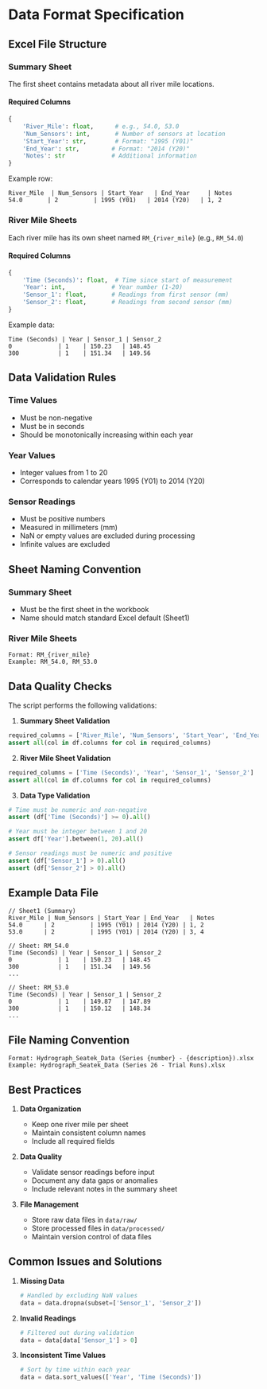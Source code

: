 # Data Format Specification

## Excel File Structure

### Summary Sheet
The first sheet contains metadata about all river mile locations.

#### Required Columns
```python
{
    'River_Mile': float,      # e.g., 54.0, 53.0
    'Num_Sensors': int,       # Number of sensors at location
    'Start_Year': str,        # Format: "1995 (Y01)"
    'End_Year': str,         # Format: "2014 (Y20)"
    'Notes': str             # Additional information
}
```

Example row:
```
River_Mile  | Num_Sensors | Start_Year   | End_Year     | Notes
54.0       | 2          | 1995 (Y01)   | 2014 (Y20)   | 1, 2
```

### River Mile Sheets
Each river mile has its own sheet named `RM_{river_mile}` (e.g., `RM_54.0`)

#### Required Columns
```python
{
    'Time (Seconds)': float,  # Time since start of measurement
    'Year': int,             # Year number (1-20)
    'Sensor_1': float,       # Readings from first sensor (mm)
    'Sensor_2': float,       # Readings from second sensor (mm)
}
```

Example data:
```
Time (Seconds) | Year | Sensor_1 | Sensor_2
0             | 1    | 150.23   | 148.45
300           | 1    | 151.34   | 149.56
```

## Data Validation Rules

### Time Values
- Must be non-negative
- Must be in seconds
- Should be monotonically increasing within each year

### Year Values
- Integer values from 1 to 20
- Corresponds to calendar years 1995 (Y01) to 2014 (Y20)

### Sensor Readings
- Must be positive numbers
- Measured in millimeters (mm)
- NaN or empty values are excluded during processing
- Infinite values are excluded

## Sheet Naming Convention

### Summary Sheet
- Must be the first sheet in the workbook
- Name should match standard Excel default (Sheet1)

### River Mile Sheets
```
Format: RM_{river_mile}
Example: RM_54.0, RM_53.0
```

## Data Quality Checks

The script performs the following validations:

1. **Summary Sheet Validation**
```python
required_columns = ['River_Mile', 'Num_Sensors', 'Start_Year', 'End_Year']
assert all(col in df.columns for col in required_columns)
```

2. **River Mile Sheet Validation**
```python
required_columns = ['Time (Seconds)', 'Year', 'Sensor_1', 'Sensor_2']
assert all(col in df.columns for col in required_columns)
```

3. **Data Type Validation**
```python
# Time must be numeric and non-negative
assert (df['Time (Seconds)'] >= 0).all()

# Year must be integer between 1 and 20
assert df['Year'].between(1, 20).all()

# Sensor readings must be numeric and positive
assert (df['Sensor_1'] > 0).all()
assert (df['Sensor_2'] > 0).all()
```

## Example Data File

```excel
// Sheet1 (Summary)
River_Mile | Num_Sensors | Start_Year | End_Year   | Notes
54.0      | 2          | 1995 (Y01) | 2014 (Y20) | 1, 2
53.0      | 2          | 1995 (Y01) | 2014 (Y20) | 3, 4

// Sheet: RM_54.0
Time (Seconds) | Year | Sensor_1 | Sensor_2
0             | 1    | 150.23   | 148.45
300           | 1    | 151.34   | 149.56
...

// Sheet: RM_53.0
Time (Seconds) | Year | Sensor_1 | Sensor_2
0             | 1    | 149.87   | 147.89
300           | 1    | 150.12   | 148.34
...
```

## File Naming Convention

```
Format: Hydrograph_Seatek_Data (Series {number} - {description}).xlsx
Example: Hydrograph_Seatek_Data (Series 26 - Trial Runs).xlsx
```

## Best Practices

1. **Data Organization**
   - Keep one river mile per sheet
   - Maintain consistent column names
   - Include all required fields

2. **Data Quality**
   - Validate sensor readings before input
   - Document any data gaps or anomalies
   - Include relevant notes in the summary sheet

3. **File Management**
   - Store raw data files in `data/raw/`
   - Store processed files in `data/processed/`
   - Maintain version control of data files

## Common Issues and Solutions

1. **Missing Data**
   ```python
   # Handled by excluding NaN values
   data = data.dropna(subset=['Sensor_1', 'Sensor_2'])
   ```

2. **Invalid Readings**
   ```python
   # Filtered out during validation
   data = data[data['Sensor_1'] > 0]
   ```

3. **Inconsistent Time Values**
   ```python
   # Sort by time within each year
   data = data.sort_values(['Year', 'Time (Seconds)'])
   ```